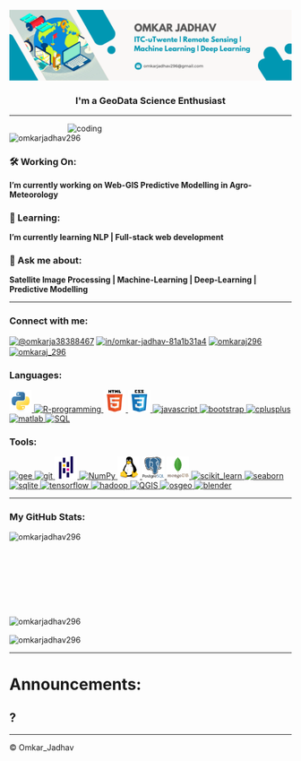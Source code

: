 ![logo](https://github.com/omkarjadhav296/omkarjadhav296/blob/main/OmkarJadhav_Banner.png)
<div>
<h3 align="center">I'm a GeoData Science Enthusiast</h3><p align="right">
</div>
<hr>
  
<img align="right" alt="coding" width="400" src="https://camo.githubusercontent.com/cae12fddd9d6982901d82580bdf321d81fb299141098ca1c2d4891870827bf17/68747470733a2f2f6d69726f2e6d656469756d2e636f6d2f6d61782f313336302f302a37513379765349765f7430696f4a2d5a2e676966">

<p align="left"> <img src="https://komarev.com/ghpvc/?username=omkarjadhav296&label=Profile%20views&color=0e75b6&style=flat" alt="omkarjadhav296" /> </p>
<h3 align="left">🛠 Working On:</h3>
<b> I’m currently working on Web-GIS </b>
<b> Predictive Modelling in Agro-Meteorology</b>

<h3 align="left">🌱 Learning:</h3>
<b> I’m currently learning NLP | Full-stack web development</b>

<h3 align="left">💬 Ask me about:</h3>
<b> Satellite Image Processing | Machine-Learning | Deep-Learning | Predictive Modelling</b>
<hr>
<h3 align="left">Connect with me:</h3>
<p align="left">
<a href="https://twitter.com/@omkarja38388467" target="blank"><img align="center" src="https://raw.githubusercontent.com/rahuldkjain/github-profile-readme-generator/master/src/images/icons/Social/twitter.svg" alt="@omkarja38388467" height="30" width="40" /></a>
<a href="https://linkedin.com/in/omkar-jadhav-81a1b31a4" target="blank"><img align="center" src="https://raw.githubusercontent.com/rahuldkjain/github-profile-readme-generator/master/src/images/icons/Social/linked-in-alt.svg" alt="in/omkar-jadhav-81a1b31a4" height="30" width="40" /></a>
<a href="https://kaggle.com/omkaraj296" target="blank"><img align="center" src="https://cdn.icon-icons.com/icons2/2699/PNG/96/kaggle_logo_icon_168474.png" alt="omkaraj296" height="60" width="60" /></a> <a href="https://www.instagram.com/omkaraj_296" target="blank"><img align="center" src="https://cdn.icon-icons.com/icons2/1753/PNG/96/iconfinder-social-media-applications-3instagram-4102579_113804.png" alt="omkaraj_296" height="40" width="40" /></a>
</p>

<h3 align="left">Languages: </h3>
<p align="left">  <a href="https://www.python.org" target="_blank" rel="noreferrer"> <img src="https://raw.githubusercontent.com/devicons/devicon/master/icons/python/python-original.svg" alt="python" width="40" height="40"/> </a> <a href="https://www.r-project.org/" target="_blank" rel="noreferrer"> <img src="https://cdn-icons-png.flaticon.com/128/2103/2103665.png" alt="R-programming" width="40" height="40"/> </a> <a href="https://www.w3.org/html/" target="_blank" rel="noreferrer"> <img src="https://raw.githubusercontent.com/devicons/devicon/master/icons/html5/html5-original-wordmark.svg" alt="html5" width="40" height="40"/> </a> <a href="https://www.w3schools.com/css/" target="_blank" rel="noreferrer"> <img src="https://raw.githubusercontent.com/devicons/devicon/master/icons/css3/css3-original-wordmark.svg" alt="css3" width="40" height="40"/> </a><a href="https://developer.mozilla.org/en-US/docs/Web/JavaScript" target="_blank" rel="noreferrer"> <img src="https://cdn.icon-icons.com/icons2/2108/PNG/96/javascript_icon_130900.png" alt="javascript" width="40" height="40"/> </a><a href="https://getbootstrap.com" target="_blank" rel="noreferrer"> <img src="https://cdn.icon-icons.com/icons2/2415/PNG/96/bootstrap_plain_logo_icon_146619.png" alt="bootstrap" width="40" height="40"/> </a> <a href="https://www.w3schools.com/cpp/" target="_blank" rel="noreferrer"> <img src="https://cdn-icons-png.flaticon.com/128/6132/6132222.png" alt="cplusplus" width="40" height="40"/> </a>     </a> <a href="https://www.mathworks.com/" target="_blank" rel="noreferrer"> <img src="https://upload.wikimedia.org/wikipedia/commons/2/21/Matlab_Logo.png" alt="matlab" width="40" height="40"/> </a> <a href="https://www.w3schools.com/sql/" target="_blank" rel="noreferrer"> <img src="https://cdn.icon-icons.com/icons2/9/PNG/96/sql_racer_gamedatabase_sql_1526.png" alt="SQL" width="40" height="40"/> </a>    </p>

<h3 align="left">Tools:</h3>
<p align="left"> <a href="https://earthengine.google.com/" target="_blank" rel="noreferrer"> <img src="https://cdn.icon-icons.com/icons2/1508/PNG/512/googleearth-engine_104576.png" alt="gee" width="40" height="40"/> </a> <a href="https://git-scm.com/" target="_blank" rel="noreferrer"> <img src="https://www.vectorlogo.zone/logos/git-scm/git-scm-icon.svg" alt="git" width="40" height="40"/> </a> <a href="https://pandas.pydata.org/" target="_blank" rel="noreferrer"> <img src="https://raw.githubusercontent.com/devicons/devicon/2ae2a900d2f041da66e950e4d48052658d850630/icons/pandas/pandas-original.svg" alt="pandas" width="40" height="40"/> </a> <a href="https://numpy.org/" target="_blank" rel="noreferrer"> <img src="https://img.icons8.com/color/1x/numpy.png" alt="NumPy" width="40" height="40"/> </a> <a href="https://www.linux.org/" target="_blank" rel="noreferrer"> <img src="https://raw.githubusercontent.com/devicons/devicon/master/icons/linux/linux-original.svg" alt="linux" width="40" height="40"/> <a href="https://www.postgresql.org" target="_blank" rel="noreferrer"> <img src="https://raw.githubusercontent.com/devicons/devicon/master/icons/postgresql/postgresql-original-wordmark.svg" alt="postgresql" width="40" height="40"/> </a> <a href="https://www.mongodb.com/" target="_blank" rel="noreferrer"> <img src="https://raw.githubusercontent.com/devicons/devicon/master/icons/mongodb/mongodb-original-wordmark.svg" alt="mongodb" width="40" height="40"/> </a>  <a href="https://scikit-learn.org/" target="_blank" rel="noreferrer"> <img src="https://upload.wikimedia.org/wikipedia/commons/0/05/Scikit_learn_logo_small.svg" alt="scikit_learn" width="40" height="40"/> </a> <a href="https://seaborn.pydata.org/" target="_blank" rel="noreferrer"> <img src="https://seaborn.pydata.org/_images/logo-mark-lightbg.svg" alt="seaborn" width="40" height="40"/> </a> <a href="https://www.sqlite.org/" target="_blank" rel="noreferrer"> <img src="https://www.vectorlogo.zone/logos/sqlite/sqlite-icon.svg" alt="sqlite" width="40" height="40"/> </a> <a href="https://www.tensorflow.org" target="_blank" rel="noreferrer"> <img src="https://www.vectorlogo.zone/logos/tensorflow/tensorflow-icon.svg" alt="tensorflow" width="40" height="40"/> </a> <a href="https://hadoop.apache.org/" target="_blank" rel="noreferrer"> <img src="https://cdn.icon-icons.com/icons2/2699/PNG/96/apache_hadoop_logo_icon_169586.png" alt="hadoop" width="40" height="40"/> </a><a href="https://www.qgis.org" target="_blank" rel="noreferrer"> <img src="https://cdn.icon-icons.com/icons2/2699/PNG/96/qgis_logo_icon_170816.png" alt="QGIS" width="40" height="40"/> </a> <a href="https://www.osgeo.org" target="_blank" rel="noreferrer"> <img src="https://www.osgeo.org/wp-content/uploads/grassgis_logo_colorlogo_text_whitebg_square-250x250.png" alt="osgeo" width="40" height="40"/> </a> <a href="https://www.blender.org/" target="_blank" rel="noreferrer"> <img src="https://cdn.icon-icons.com/icons2/23/PNG/96/application_blender_2429.png" alt="blender" width="40" height="40"/> </a>

<!-- <a href="https://pytorch.org/" target="_blank" rel="noreferrer"> <img src="https://www.vectorlogo.zone/logos/pytorch/pytorch-icon.svg" alt="pytorch" width="40" height="40"/> </a> <a href="https://hadoop.apache.org/" target="_blank" rel="noreferrer"> <img src="https://cdn.icon-icons.com/icons2/2699/PNG/96/apache_hadoop_logo_icon_169586.png" alt="Hadoop" width="40" height="40"/> </a> <a href="https://reactjs.org/" target="_blank" rel="noreferrer"> <img src="https://raw.githubusercontent.com/devicons/devicon/master/icons/react/react-original-wordmark.svg" alt="react" width="40" height="40"/> </a> <a href="https://www.djangoproject.com/" target="_blank" rel="noreferrer"> <img src="https://cdn.worldvectorlogo.com/logos/django.svg" alt="django" width="40" height="40"/> </a> <a href="https://flask.palletsprojects.com/" target="_blank" rel="noreferrer"> <img src="https://www.vectorlogo.zone/logos/pocoo_flask/pocoo_flask-icon.svg" alt="flask" width="40" height="50"/> </a>  </p>  -->
<hr>
<h3 align="left">My GitHub Stats:</h3> 
<p><img align="left" src="https://github-readme-stats.vercel.app/api/top-langs?username=omkarjadhav296&show_icons=true&locale=en&layout=compact" alt="omkarjadhav296" width="400" height="150"/></p>
<p>&nbsp;<img align="center" src="https://github-readme-stats.vercel.app/api?username=omkarjadhav296&show_icons=true&locale=en&hide=contribs,prs" alt="omkarjadhav296" width="400"/></p>
<p><img align="center" src="https://github-readme-streak-stats.herokuapp.com/?user=omkarjadhav296&" alt="omkarjadhav296" width="400"/></p>

  
-----------------------------------------------------------------------------------------------------------------------------------------------------------------------

<div class="header">
  <h1>Announcements:</h1>
  <h2><b>?</b></h2>
</div>
  
-----------------------------------------------------------------------------------------------------------------------------------------------------------------------
<p>
<div class="footer">
&copy; Omkar_Jadhav
</div>
</p>
